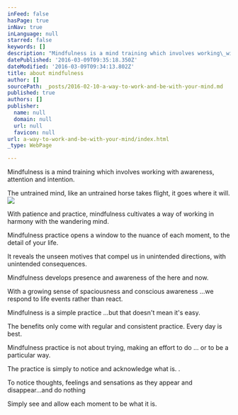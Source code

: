 ```yaml
---
inFeed: false
hasPage: true
inNav: true
inLanguage: null
starred: false
keywords: []
description: "Mindfulness is a mind training which involves working\_with awareness, attention and intention.\_"
datePublished: '2016-03-09T09:35:18.350Z'
dateModified: '2016-03-09T09:34:13.802Z'
title: about mindfulness
author: []
sourcePath: _posts/2016-02-10-a-way-to-work-and-be-with-your-mind.md
published: true
authors: []
publisher:
  name: null
  domain: null
  url: null
  favicon: null
url: a-way-to-work-and-be-with-your-mind/index.html
_type: WebPage

---
```

Mindfulness is a mind training which involves working with awareness, attention and intention. 

The untrained mind, like an untrained horse takes flight, it goes where it will. ![](https://s3-us-west-2.amazonaws.com/the-grid-img/p/7daca733a68231fdccd5601d607e6ab58994ce8a.jpg)

With patience and practice, mindfulness cultivates a way of working in harmony with the wandering mind.

Mindfulness practice opens a window to the nuance of each moment, to the detail of your life.

It reveals the unseen motives that compel us in unintended directions, with unintended consequences.

Mindfulness develops presence and awareness of the here and now. 

With a growing sense of spaciousness and conscious awareness ...we respond to life events rather than react. 

Mindfulness is a simple practice ...but that doesn't mean it's easy. 

The benefits only come with regular and consistent practice. Every day is best. 

Mindfulness practice is not about trying, making an effort to do ... or to be a particular way. 

The practice is simply to notice and acknowledge what is. .

To notice thoughts, feelings and sensations as they appear and disappear...and do nothing 

Simply see and allow each moment to be what it is.